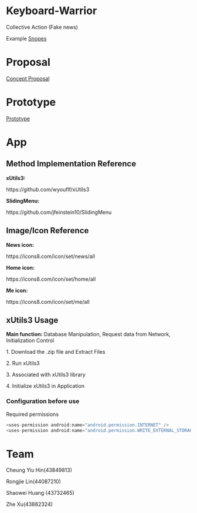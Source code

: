 # Keyboard-Warrior
Collective Action (Fake news)
<p>Example
<a href="https://www.snopes.com/video/">Snopes</a></p>

# Proposal
<a href="https://github.com/deco3500-2018/Keyboard-Warrior/wiki/Concept-Proposal">Concept Proposal</a>
# Prototype
<a href="https://github.com/deco3500-2018/Keyboard-Warrior/wiki/Week-09">Prototype</a>

# App

<h2>Method Implementation Reference</h2>
<p><b>xUtils3:</b></p>https://github.com/wyouflf/xUtils3
<p><b>SlidingMenu:</b></p>https://github.com/jfeinstein10/SlidingMenu

<h2>Image/Icon Reference</h2>
<p><b>News icon:</b></p>https://icons8.com/icon/set/news/all
<p><b>Home icon:</b></p>https://icons8.com/icon/set/home/all
<p><b>Me icon:</b></p>https://icons8.com/icon/set/me/all

<h2>xUtils3 Usage</h2>
<p><b>Main function:</b> Database Manipulation, Request data from Network, Initialization Control</p>
<p>1. Download the .zip file and Extract Files</p>
<p>2. Run xUtils3</p>
<p>3. Associated with xUtils3 library</p>
<p>4. Initialize xUtils3 in Application</p>
<h3>Configuration before use</h3>
<p>Required permissions</p>

```javascript
<uses-permission android:name="android.permission.INTERNET" />
<uses-permission android:name="android.permission.WRITE_EXTERNAL_STORAGE" />
```

# Team
<p>Cheung Yiu Hin(43849813)</p>
<p>Rongjie Lin(44087210)</p>
<p>Shaowei Huang (43732465)</p>
<p>Zhe Xu(43882324)</p>

